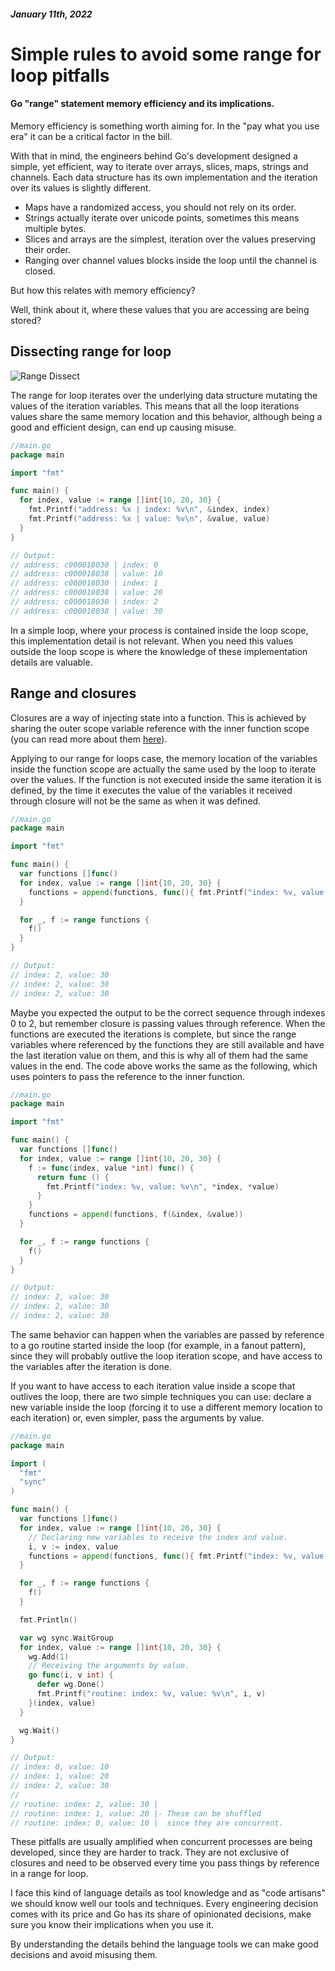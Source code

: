 ##### January 11th, 2022

# Simple rules to avoid some range for loop pitfalls
#### Go "range" statement memory efficiency and its implications.


Memory efficiency is something worth aiming for. In the "pay what you use era" it can be a critical factor in the bill.

With that in mind, the engineers behind Go's development designed a simple, yet efficient, way to iterate over arrays, slices, maps, strings and channels. Each data structure has its own implementation and the iteration over its values is slightly different.

- Maps have a randomized access, you should not rely on its order.
- Strings actually iterate over unicode points, sometimes this means multiple bytes.
- Slices and arrays are the simplest, iteration over the values preserving their order.
- Ranging over channel values blocks inside the loop until the channel is closed.

But how this relates with memory efficiency?

Well, think about it, where these values that you are accessing are being stored?

## Dissecting range for loop

![Range Dissect](/images/range_dissect.png)

The range for loop iterates over the underlying data structure mutating the values of the iteration variables. This means that all the loop iterations values share the same memory location and this behavior, although being a good and efficient design, can end up causing misuse.

```go
//main.go
package main

import "fmt"

func main() {
  for index, value := range []int{10, 20, 30} {
    fmt.Printf("address: %x | index: %v\n", &index, index)
    fmt.Printf("address: %x | value: %v\n", &value, value)
  }
}

// Output:
// address: c000018030 | index: 0
// address: c000018038 | value: 10
// address: c000018030 | index: 1
// address: c000018038 | value: 20
// address: c000018030 | index: 2
// address: c000018038 | value: 30
```

In a simple loop, where your process is contained inside the loop scope, this implementation detail is not relevant. When you need this values outside the loop scope is where the knowledge of these implementation details are valuable.

## Range and closures

Closures are a way of injecting state into a function. This is achieved by sharing the outer scope variable reference with the inner function scope (you can read more about them [here](https://gobyexample.com/closures)). 

Applying to our range for loops case, the memory location of the variables inside the function scope are actually the same used by the loop to iterate over the values. If the function is not executed inside the same iteration it is defined, by the time it executes the value of the variables it received through closure will not be the same as when it was defined.

```go
//main.go
package main

import "fmt"

func main() {
  var functions []func()
  for index, value := range []int{10, 20, 30} {
    functions = append(functions, func(){ fmt.Printf("index: %v, value: %v\n", index, value) })
  }

  for _, f := range functions {
    f()
  }
}

// Output:
// index: 2, value: 30
// index: 2, value: 30
// index: 2, value: 30
```
Maybe you expected the output to be the correct sequence through indexes 0 to 2, but remember closure is passing values through reference. When the functions are executed the iterations is complete, but since the range variables where referenced by the functions they are still available and have the last iteration value on them, and this is why all of them had the same values in the end. The code above works the same as the following, which uses pointers to pass the reference to the inner function.

```go
//main.go
package main

import "fmt"

func main() {
  var functions []func()
  for index, value := range []int{10, 20, 30} {
    f := func(index, value *int) func() {
      return func () {
        fmt.Printf("index: %v, value: %v\n", *index, *value) 
      }
    }
    functions = append(functions, f(&index, &value))
  }

  for _, f := range functions {
    f()
  }
}

// Output:
// index: 2, value: 30
// index: 2, value: 30
// index: 2, value: 30
```

The same behavior can happen when the variables are passed by reference to a go routine started inside the loop (for example, in a fanout pattern), since they will probably outlive the loop iteration scope, and have access to the variables after the iteration is done.

If you want to have access to each iteration value inside a scope that outlives the loop, there are two simple techniques you can use: declare a new variable inside the loop (forcing it to use a different memory location to each iteration) or, even simpler, pass the arguments by value.

```go
//main.go
package main

import (
  "fmt"
  "sync"
)

func main() {
  var functions []func()
  for index, value := range []int{10, 20, 30} {
    // Declaring new variables to receive the index and value.
    i, v := index, value
    functions = append(functions, func(){ fmt.Printf("index: %v, value: %v\n", i, v) })
  }

  for _, f := range functions {
    f()
  }

  fmt.Println()

  var wg sync.WaitGroup
  for index, value := range []int{10, 20, 30} {
    wg.Add(1) 
    // Receiving the arguments by value.
    go func(i, v int) {
      defer wg.Done()
      fmt.Printf("routine: index: %v, value: %v\n", i, v) 
    }(index, value)
  }

  wg.Wait()
}

// Output:
// index: 0, value: 10
// index: 1, value: 20
// index: 2, value: 30
// 
// routine: index: 2, value: 30 |
// routine: index: 1, value: 20 |- These can be shuffled
// routine: index: 0, value: 10 |  since they are concurrent.
```

These pitfalls are usually amplified when concurrent processes are being developed, since they are harder to track. They are not exclusive of closures and need to be observed every time you pass things by reference in a range for loop.

I face this kind of language details as tool knowledge and as "code artisans" we should know well our tools and techniques. Every engineering decision comes with its price and Go has its share of opinionated decisions, make sure you know their implications when you use it.

By understanding the details behind the language tools we can make good decisions and avoid misusing them.
